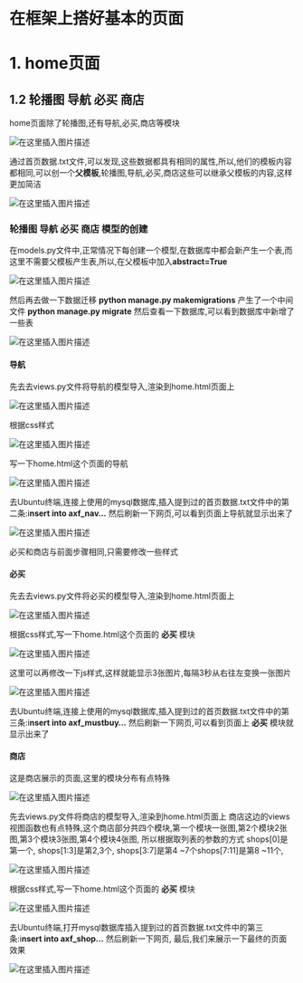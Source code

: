 # 在框架上搭好基本的页面

# 1. home页面

## 1.2 轮播图 导航 必买 商店

home页面除了轮播图,还有导航,必买,商店等模块

![在这里插入图片描述](img/20190525144837341.png)

通过首页数据.txt文件,可以发现,这些数据都具有相同的属性,所以,他们的模板内容都相同,可以创一个**父模板**,轮播图,导航,必买,商店这些可以继承父模板的内容,这样更加简洁

![在这里插入图片描述](img/20190525145057109.png)

### 轮播图 导航 必买 商店 模型的创建

在models.py文件中,正常情况下每创建一个模型,在数据库中都会新产生一个表,而这里不需要父模板产生表,所以,在父模板中加入**abstract=True**

![在这里插入图片描述](img/2019052514574544.png)

然后再去做一下数据迁移
**python manage.py makemigrations** 产生了一个中间文件
**python manage.py migrate** 然后查看一下数据库,可以看到数据库中新增了一些表

![在这里插入图片描述](img/20190525151245787.png)

#### 导航

先去去views.py文件将导航的模型导入,渲染到home.html页面上

![在这里插入图片描述](img/20190525153947273.png)

根据css样式

![在这里插入图片描述](img/20190525153228699.png)

写一下home.html这个页面的导航

![在这里插入图片描述](img/20190525153531225.png)

去Ubuntu终端,连接上使用的mysql数据库,插入提到过的首页数据.txt文件中的第二条:i**nsert into axf_nav…**
然后刷新一下网页,可以看到页面上导航就显示出来了

![在这里插入图片描述](img/20190525155051351.png)

必买和商店与前面步骤相同,只需要修改一些样式

#### 必买

先去去views.py文件将必买的模型导入,渲染到home.html页面上

![在这里插入图片描述](img/20190525161506234.png)

根据css样式,写一下home.html这个页面的 **必买** 模块

![在这里插入图片描述](img/20190525162003923.png)

这里可以再修改一下js样式,这样就能显示3张图片,每隔3秒从右往左变换一张图片

![在这里插入图片描述](img/20190525162226733.png)

去Ubuntu终端,连接上使用的mysql数据库,插入提到过的首页数据.txt文件中的第三条:i**nsert into axf_mustbuy…**
然后刷新一下网页,可以看到页面上 **必买** 模块就显示出来了

#### 商店

这是商店展示的页面,这里的模块分布有点特殊

![在这里插入图片描述](img/20190525165210360.png)

先去views.py文件将商店的模型导入,渲染到home.html页面上
商店这边的views视图函数也有点特殊,这个商店部分共四个模块,第一个模块一张图,第2个模块2张图,第3个模块3张图,第4个模块4张图,
所以根据取列表的参数的方式 shops[0]是第一个, shops[1:3]是第2,3个, shops[3:7]是第4 ~7个shops[7:11]是第8 ~11个,

![在这里插入图片描述](img/20190525171413889.png)

根据css样式,写一下home.html这个页面的 **必买** 模块

![在这里插入图片描述](img/20190525171517356.png)

去Ubuntu终端,打开mysql数据库插入提到过的首页数据.txt文件中的第三条:i**nsert into axf_shop…**
然后刷新一下网页, 最后,我们来展示一下最终的页面效果

![在这里插入图片描述](img/20190525171613281.png)

